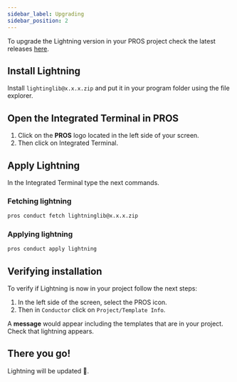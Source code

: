 ```yaml
---
sidebar_label: Upgrading 
sidebar_position: 2
---
```


To upgrade the Lightning version in your PROS project check the latest releases [here](https://github.com/HectorAlonso18/Lightninglib/tree/main). 

## Install Lightning
Install ```lightinglib@x.x.x.zip``` and put it in your program folder using the file explorer.

## Open the Integrated Terminal in PROS
1. Click on the **PROS** logo located in the left side of your screen. 
2. Then click on Integrated Terminal. 

## Apply Lightning 
In the Integrated Terminal type the next commands. 
### Fetching lightning
```bash title="PROS Terminal"
pros conduct fetch lightninglib@x.x.x.zip
```
### Applying lightning
```bash title="PROS Terminal"
pros conduct apply lightning
```
## Verifying installation
To verify if Lightning is now in your project follow the next steps: 
1. In the left side of the screen, select the PROS icon. 
2. Then in ```Conductor``` click on ```Project/Template Info```.

A **message** would appear including the templates that are in your project. Check that lightning appears. 

## There you go! 
Lightning will be updated 🥰.





